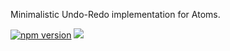 Minimalistic Undo-Redo implementation for Atoms.

[![npm version](https://badge.fury.io/js/atom.undo.svg)](http://badge.fury.io/js/atom.undo) [![](https://david-dm.org/calmm-js/atom.undo.svg)](https://david-dm.org/calmm-js/atom.undo)
